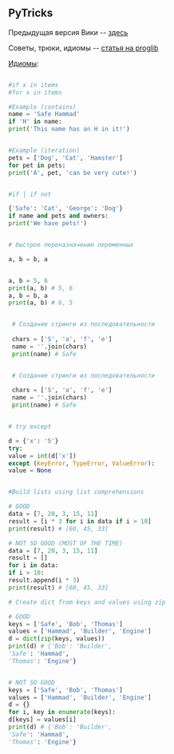 ## PyTricks 

Предыдущая версия Вики -- [здесь](https://github.com/Nejel/coursera-python-specialization-repository/wiki)

Советы, трюки, идиомы -- [статья на proglib](https://proglib.io/p/python-tips-tricks/)

[Идиомы](http://safehammad.com/downloads/python-idioms-2014-01-16.pdf): 

```python

#if x in items
#for x in items

#Example (contains)
name = 'Safe Hammad'
if 'H' in name:
print('This name has an H in it!')


#Example (iteration)
pets = ['Dog', 'Cat', 'Hamster']
for pet in pets:
print('A', pet, 'can be very cute!')

```


```python

#if | if not 

{'Safe': 'Cat', 'George': 'Dog'}
if name and pets and owners:
print('We have pets!')

```


```python

# быстрое переназначение переменных

a, b = b, a


a, b = 5, 6
print(a, b) # 5, 6
a, b = b, a
print(a, b) # 6, 5

```


```python

 # Создание стринги из последовательности 
 
 chars = ['S', 'a', 'f', 'e']
 name = ''.join(chars)
 print(name) # Safe

```

```python

 # Создание стринги из последовательности 
 
 chars = ['S', 'a', 'f', 'e']
 name = ''.join(chars)
 print(name) # Safe

```


```python

# try except 

d = {'x': '5'}
try:
value = int(d['x'])
except (KeyError, TypeError, ValueError):
value = None

```


```python

#Build lists using list comprehensions

# GOOD
data = [7, 20, 3, 15, 11]
result = [i * 3 for i in data if i > 10]
print(result) # [60, 45, 33]

# NOT SO GOOD (MOST OF THE TIME)
data = [7, 20, 3, 15, 11]
result = []
for i in data:
if i > 10:
result.append(i * 3)
print(result) # [60, 45, 33]

```


```python
# Create dict from keys and values using zip

# GOOD
keys = ['Safe', 'Bob', 'Thomas']
values = ['Hammad', 'Builder', 'Engine']
d = dict(zip(keys, values))
print(d) # {'Bob': 'Builder',
'Safe': 'Hammad',
'Thomas': 'Engine'}


# NOT SO GOOD
keys = ['Safe', 'Bob', 'Thomas']
values = ['Hammad', 'Builder', 'Engine']
d = {}
for i, key in enumerate(keys):
d[keys] = values[i]
print(d) # {'Bob': 'Builder',
'Safe': 'Hammad',
'Thomas': 'Engine'}

```



